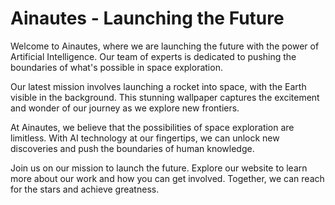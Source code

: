 <!--
Write me markdown content of website with wallpaper:

"A team of Ainautes launching a rocket into space, with the Earth visible in the background."

The header of the page should not be copy of the text but rather a real content of the website which is using this wallpaper.
-->

<!--font:Poppins-->

# Ainautes - Launching the Future

Welcome to Ainautes, where we are launching the future with the power of Artificial Intelligence. Our team of experts is dedicated to pushing the boundaries of what's possible in space exploration.

Our latest mission involves launching a rocket into space, with the Earth visible in the background. This stunning wallpaper captures the excitement and wonder of our journey as we explore new frontiers.

At Ainautes, we believe that the possibilities of space exploration are limitless. With AI technology at our fingertips, we can unlock new discoveries and push the boundaries of human knowledge.

Join us on our mission to launch the future. Explore our website to learn more about our work and how you can get involved. Together, we can reach for the stars and achieve greatness.
